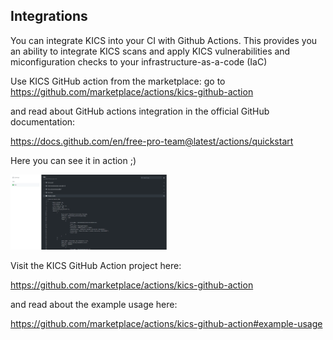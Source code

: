 ## Integrations

You can integrate KICS into your CI with Github Actions. 
This provides you an ability to integrate KICS scans and apply KICS vulnerabilities and miconfiguration checks to your infrastructure-as-a-code (IaC)

Use KICS GitHub action from the marketplace:
go to https://github.com/marketplace/actions/kics-github-action

and read about GitHub actions integration in the official GitHub documentation:

https://docs.github.com/en/free-pro-team@latest/actions/quickstart

Here you can see it in action ;)

<img alt="KICS GitHub Action Example" src="docs/img/kics_scan_github_actions.png" width="250">  

Visit the KICS GitHub Action project here:

https://github.com/marketplace/actions/kics-github-action

and read about the example usage here:

https://github.com/marketplace/actions/kics-github-action#example-usage
